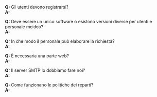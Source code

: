 __Q:__ Gli utenti devono registrarsi?  
__A:__
 
__Q:__ Deve essere un unico software o esistono versioni diverse per utenti e personale meidco?  
__A:__
 
__Q:__ In che modo il personale può elaborare la richiesta?  
__A:__
 
__Q:__ È necessaria una parte web?  
__A:__
 
__Q:__ Il server SMTP lo dobbiamo fare noi?  
__A:__
 
__Q:__ Come funzionano le politiche dei reparti?  
__A:__
